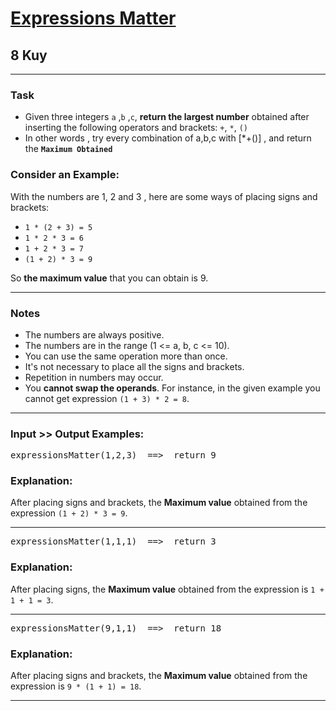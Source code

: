 <h1><a href="https://www.codewars.com/kata/5ae62fcf252e66d44d00008e">Expressions Matter</a></h1>
<h2>8 Kuy</h2>
<hr>
<h3>Task</h3>

<ul>
<li>Given three integers <code>a</code> ,<code>b</code> ,<code>c</code>, 
<b>return the largest number</b> obtained after inserting the following operators and brackets: 
<code>+</code>, <code>*</code>, <code>()</code></li>
<li>In other words , try every combination of a,b,c with [*+()] , 
and return the <code><b>Maximum Obtained</b></code></li>
</ul>

<h3>Consider an Example:</h3>
<p>With the numbers are 1, 2 and 3 , here are some ways of placing 
signs and brackets:</p>
<ul>
<li><code>1 * (2 + 3) = 5</code></li>
<li><code>1 * 2 * 3 = 6</code></li>
<li><code>1 + 2 * 3 = 7</code></li>
<li><code>(1 + 2) * 3 = 9</code></li>
</ul>
So <b>the maximum value</b> that you can obtain is 9.
<hr>
<h3>Notes</h3>
<ul>
<li>The numbers are always positive.</li>
<li>The numbers are in the range (1 <= a, b, c <= 10).</li>
<li>You can use the same operation more than once.</li>
<li>It's not necessary to place all the signs and brackets.</li>
<li>Repetition in numbers may occur.</li>
<li>You <b>cannot swap the operands</b>. For instance, 
in the given example you cannot get expression <code>(1 + 3) * 2 = 8</code>.</li>
</ul>
<hr>
<h3>Input >> Output Examples:</h3>
<pre>
expressionsMatter(1,2,3)  ==>  return 9
</pre>
<h3>Explanation:</h3>
<p>After placing signs and brackets, 
the <b>Maximum value</b> obtained from the expression <code>(1 + 2) * 3 = 9</code>.</p>
<hr>
<pre>
expressionsMatter(1,1,1)  ==>  return 3
</pre>
<h3>Explanation:</h3>
<p>After placing signs, 
the <b>Maximum value</b> obtained from the expression is <code>1 + 1 + 1 = 3</code>.</p>
<hr>
<pre>
expressionsMatter(9,1,1)  ==>  return 18
</pre>
<h3>Explanation:</h3>
<p>After placing signs and brackets, 
the <b>Maximum value</b> obtained from the expression is <code>9 * (1 + 1) = 18</code>.</p>
<hr>